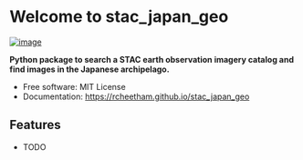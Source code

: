 # Welcome to stac_japan_geo


[![image](https://img.shields.io/pypi/v/stac_japan_geo.svg)](https://pypi.python.org/pypi/stac_japan_geo)


**Python package to search a STAC earth observation imagery catalog and find images in the Japanese archipelago.**


-   Free software: MIT License
-   Documentation: <https://rcheetham.github.io/stac_japan_geo>
    

## Features

-   TODO
